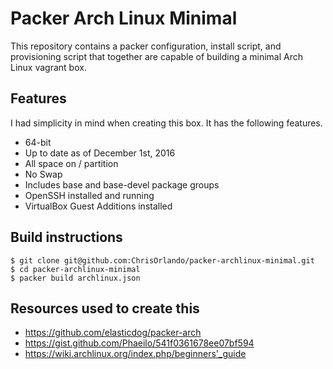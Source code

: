 Packer Arch Linux Minimal
=========================

This repository contains a packer configuration, install script, and provisioning script that together are capable of building a minimal Arch Linux vagrant box.

Features
--------

I had simplicity in mind when creating this box. It has the following features.
- 64-bit
- Up to date as of December 1st, 2016
- All space on / partition
- No Swap
- Includes base and base-devel package groups
- OpenSSH installed and running
- VirtualBox Guest Additions installed

Build instructions
------------------
~~~
$ git clone git@github.com:ChrisOrlando/packer-archlinux-minimal.git
$ cd packer-archlinux-minimal
$ packer build archlinux.json
~~~

Resources used to create this
-----------------------------
- https://github.com/elasticdog/packer-arch
- https://gist.github.com/Phaeilo/541f0361678ee07bf594
- https://wiki.archlinux.org/index.php/beginners'_guide
